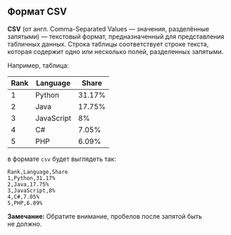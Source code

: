 ## Формат CSV

**CSV** (от англ. Comma-Separated Values — значения, разделённые запятыми) — текстовый формат, предназначенный для представления табличных данных. Строка таблицы соответствует строке текста, которая содержит одно или несколько полей, разделенных запятыми.

Например, таблица:

|Rank|Language|Share|
|---|---|---|
|1|Python|31.17%|
|2|Java|17.75%|
|3|JavaScript|8%|
|4|C#|7.05%|
|5|PHP|6.09%|

в формате `csv` будет выглядеть так:

```
Rank,Language,Share
1,Python,31.17%
2,Java,17.75%
3,JavaScript,8%
4,C#,7.05%
5,PHP,6.09%
```

**Замечание:** Обратите внимание, пробелов после запятой быть не должно.

